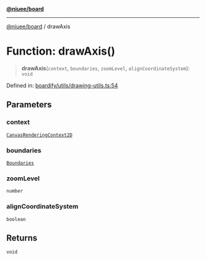 [**@niuee/board**](../README.md)

***

[@niuee/board](../globals.md) / drawAxis

# Function: drawAxis()

> **drawAxis**(`context`, `boundaries`, `zoomLevel`, `alignCoordinateSystem`): `void`

Defined in: [boardify/utils/drawing-utils.ts:54](https://github.com/niuee/board/blob/a0a1179721d4f4b943b6a9bc156753ac9737e502/src/boardify/utils/drawing-utils.ts#L54)

## Parameters

### context

[`CanvasRenderingContext2D`](https://developer.mozilla.org/docs/Web/API/CanvasRenderingContext2D)

### boundaries

[`Boundaries`](../type-aliases/Boundaries.md)

### zoomLevel

`number`

### alignCoordinateSystem

`boolean`

## Returns

`void`
